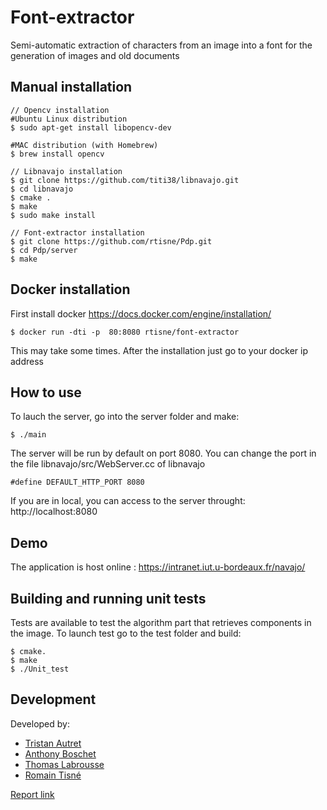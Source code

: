 # Font-extractor

Semi-automatic extraction of characters from an image into a font for the generation of images and old documents


## Manual installation
```
// Opencv installation
#Ubuntu Linux distribution
$ sudo apt-get install libopencv-dev
    
#MAC distribution (with Homebrew)
$ brew install opencv

// Libnavajo installation
$ git clone https://github.com/titi38/libnavajo.git
$ cd libnavajo
$ cmake .
$ make
$ sudo make install
    
// Font-extractor installation
$ git clone https://github.com/rtisne/Pdp.git
$ cd Pdp/server
$ make
```

## Docker installation
First install docker https://docs.docker.com/engine/installation/
```    
$ docker run -dti -p  80:8080 rtisne/font-extractor
```

This may take some times.
After the installation just go to your docker ip address 

## How to use
To lauch the server, go into the server folder and make:
```    
$ ./main
```
The server will be run by default on port 8080.
You can change the port in the file libnavajo/src/WebServer.cc of libnavajo

```#define DEFAULT_HTTP_PORT 8080```

If you are in local, you can access to the server throught: http://localhost:8080

## Demo
The application is host online :
https://intranet.iut.u-bordeaux.fr/navajo/

## Building and running unit tests
Tests are available to test the algorithm part that retrieves components in the image.
To launch test go to the test folder and build:
```    
$ cmake.
$ make
$ ./Unit_test
```

## Development
Developed by:
* [Tristan Autret](https://github.com/tautret)
* [Anthony Boschet](https://github.com/aboschet)
* [Thomas Labrousse](https://github.com/Shqrk)
* [Romain Tisné](https://github.com/rtisne)

[Report link]()






